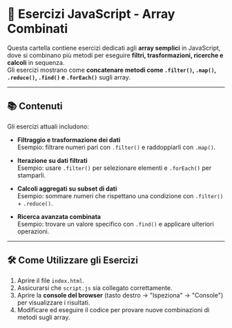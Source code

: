 # 🚀 Esercizi JavaScript - Array Combinati

Questa cartella contiene esercizi dedicati agli **array semplici** in JavaScript, dove si combinano più metodi per eseguire **filtri, trasformazioni, ricerche e calcoli** in sequenza.  
Gli esercizi mostrano come **concatenare metodi come `.filter()`, `.map()`, `.reduce()`, `.find()` e `.forEach()`** sugli array.

---

## 📚 Contenuti

Gli esercizi attuali includono:

- **Filtraggio e trasformazione dei dati**  
  Esempio: filtrare numeri pari con `.filter()` e raddoppiarli con `.map()`.

- **Iterazione su dati filtrati**  
  Esempio: usare `.filter()` per selezionare elementi e `.forEach()` per stamparli.

- **Calcoli aggregati su subset di dati**  
  Esempio: sommare numeri che rispettano una condizione con `.filter()` + `.reduce()`.

- **Ricerca avanzata combinata**  
  Esempio: trovare un valore specifico con `.find()` e applicare ulteriori operazioni.

---

## 🛠️ Come Utilizzare gli Esercizi

1. Aprire il file `index.html`.  
2. Assicurarsi che `script.js` sia collegato correttamente.  
3. Aprire la **console del browser** (tasto destro → "Ispeziona" → "Console") per visualizzare i risultati.  
4. Modificare ed eseguire il codice per provare nuove combinazioni di metodi sugli array.  
